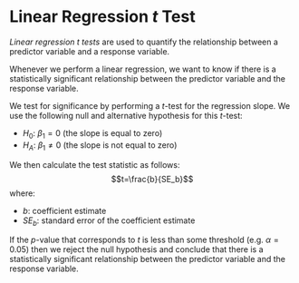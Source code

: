 # Linear Regression $t$ Test

*Linear regression $t$ tests* are used to quantify the relationship between a
predictor variable and a response variable.

Whenever we perform a linear regression, we want to know if there is a
statistically significant relationship between the predictor variable
and the response variable.

We test for significance by performing a $t$-test for the regression
slope. We use the following null and alternative hypothesis for this
$t$-test:
- $H_0$: $\beta_1=0$ (the slope is equal to zero)
- $H_A$: $\beta_1\ne0$ (the slope is not equal to zero)

We then calculate the test statistic as follows:
$$t=\frac{b}{SE_b}$$
where:

-   $b$: coefficient estimate
-   $SE_b$: standard error of the coefficient estimate

If the $p$-value that corresponds to $t$ is less than some threshold (e.g.
$\alpha=0.05$) then we reject the null hypothesis and conclude that there is a statistically significant relationship between the predictor variable
and the response variable.